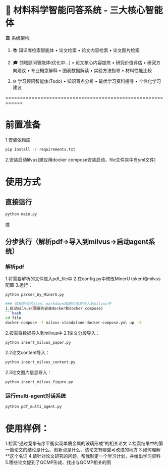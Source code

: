 🔬 材料科学智能问答系统 - 三大核心智能体
============================================================
🏛️  系统架构:

  1. 📚 知识库检索智能体
     • 论文检索
     • 论文内容检索
     • 论文图片检索

  2. 🎓 领域顾问智能体(优化中...)
     • 论文核心内容提炼
     • 研究价值评估
     • 研究方向建议
     • 专业概念解释
     • 图表数据解读
     • 实验方法指导
     • 材料性能比较

  3. 🌐 学习顾问智能体(Todo)
     • 知识盲点分析
     • 最优学习资料搜寻
     • 个性化学习建议

============================================================


# 前置准备
1.安装依赖库
```bash
pip install -r requirements.txt
```
2.安装启动lilvus(建议用docker compose安装启动，file文件夹中有yml文件)


# 使用方式
## 直接运行
```bash
python main.py
```
或

## 分步执行（解析pdf->导入到milvus->启动agent系统）
### 解析pdf
1.将需要解析的文件放入pdf_file中
2.在config.py中修改MinerU token和milvus配置
3.运行：
```bash
python parser_by_MinerU.py

### 将解析后的json、markdown和图片信息导入到milvus中
1.启动milvus(需要先安装docker和docker compose)
```bash
cd file
docker-compose -f milvus-standalone-docker-compose.yml up -d
```
2.按需将数据导入到milvus中
  2.1论文分段导入：
  ```bash
  python insert_milvus_paper.py
  ```
  2.2论文content导入：
  ```bash
  python insert_milvus_content.py
  ```
  2.3论文图片信息导入：
  ```bash
  python insert_milvus_figure.py
  ```
### 运行multi-agent对话系统
```bash
python pdf_multi_agent.py
```
# 使用样例：
1.检索“通过竞争有序平衡实现单质金属的玻璃形成”的相关论文
2.检索结果中的第一篇论文的结论是什么、创新点是什么、该论文有哪些可改进的地方
3.如何理解**这个名词
4.请针对论文研究的问题，帮我制定一个学习计划，并给出学习资料
5.哪些论文提到了QCMP形成、找出与QCMP相关的图





